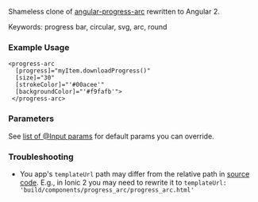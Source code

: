 Shameless clone of [angular-progress-arc](https://github.com/mathewbyrne/angular-progress-arc) rewritten to Angular 2.

Keywords: progress bar, circular, svg, arc, round

### Example Usage

```
<progress-arc
  [progress]="myItem.downloadProgress()"
  [size]="30"
  [strokeColor]="'#00acee'"
  [backgroundColor]="'#f9fafb'">
 </progress-arc>
```

### Parameters

See [list of @Input params](https://github.com/petervojtek/angular2-progress-arc/blob/master/progress_arc.ts#L10) for default params you can override.

### Troubleshooting

* You app's `templateUrl` path may differ from the relative path in [source code](https://github.com/petervojtek/angular2-progress-arc/blob/master/progress_arc.ts#L6). E.g., in Ionic 2 you may need to rewrite it to `templateUrl: 'build/components/progress_arc/progress_arc.html'`
